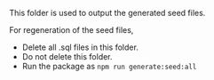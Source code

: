 This folder is used to output the generated seed files.

For regeneration of the seed files,
* Delete all .sql files in this folder.
* Do not delete this folder.
* Run the package as `npm run generate:seed:all`
